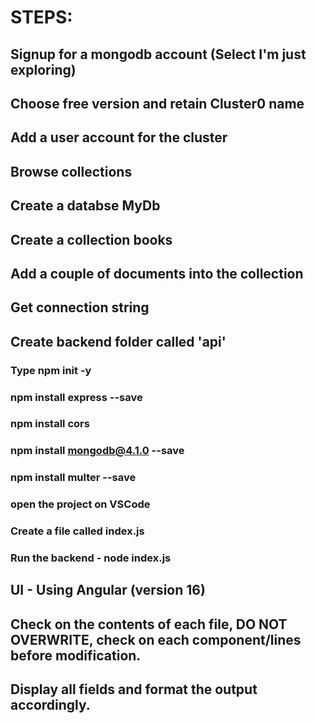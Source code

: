 # STEPS:

## Signup for a mongodb account (Select I'm just exploring)
## Choose free version and retain Cluster0 name
## Add a user account for the cluster
## Browse collections
## Create a databse MyDb
## Create a collection books
## Add a couple of documents into the collection
## Get connection string

## Create backend folder called 'api'
### Type npm init -y
### npm install express --save
### npm install cors
### npm install mongodb@4.1.0 --save
### npm install multer --save

### open the project on VSCode

### Create a file called index.js

### Run the backend - node index.js

## UI - Using Angular (version 16)

## Check on the contents of each file, DO NOT OVERWRITE, check on each component/lines before modification.
## Display all fields and format the output accordingly.


